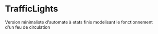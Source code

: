 # TrafficLights
Version minimaliste d'automate à etats finis modelisant le fonctionnement d'un feu de circulation
